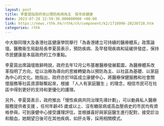 ```yaml
---
layout: post
title: 李夏茵指政府改以預防疾病為主　保市民健康
date: 2023-07-28 12:59:38.000000000 +08:00
link: https://news.rthk.hk/rthk/ch/component/k2/1710996-20230728.htm
categories: rthk
---
```


中大聯同理大及香港社區健康學院舉行「為香港建立可持續的醫療體系」政策論壇。醫務衞生局副局長李夏茵表示，預防疾病、及早發現疾病和延緩併發症，保持市民健康是本屆政府的工作重點。 

李夏茵出席論壇致辭時說，政府去年12月公布基層醫療發展藍圖，為醫療體系改革指明了方向，從以治療為導向的思維轉變為以預防為主、以社區為基礎、以家庭為中心的文化。她指出，政府亦於18區成立康健中心，將醫療保健服務和社會關懷服務等社區資源聯繫起來，根據 「人人有家庭醫生 」的理念，相信市民可在社區中得到更好的支持和更優化的護理。 

另外，李夏茵表示，政府推出「慢性疾病共同治理先導計劃」，可以動員私人醫療服務提供者支援 ，任何年齡45 歲或以上、沒有糖尿病或高血壓病史的市民均有資格參與，可到康健中心接受護理評估，並根據喜好與家庭醫生進行配對，接受診治和驗血，她期望日後可在其他疾病，如肝炎等，採用相關模式。

